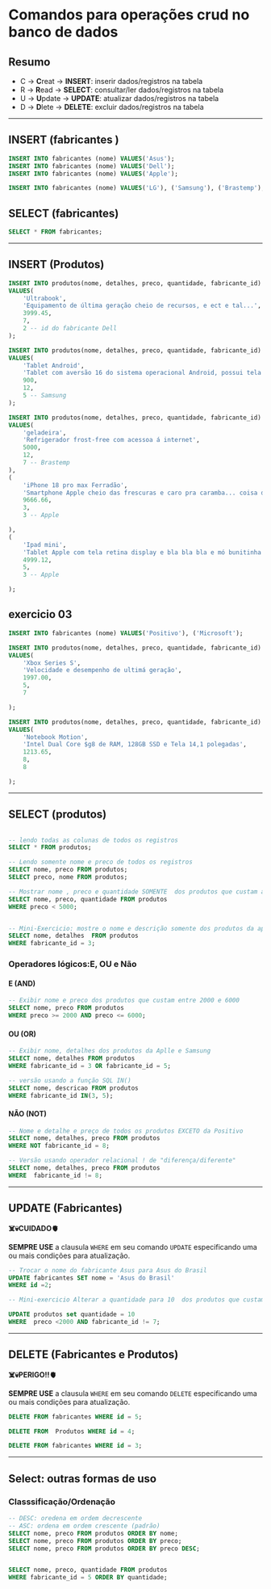 # Comandos para operações crud no banco de dados  

## Resumo 

- C  -> **C**reat  -> **INSERT**: inserir dados/registros na tabela 
- R  -> **R**ead   -> **SELECT**: consultar/ler dados/registros na tabela
- U  -> **U**pdate -> **UPDATE**: atualizar dados/registros na tabela  
- D  -> **D**lete  -> **DELETE**: excluir dados/registros na tabela  


--- 

## INSERT (fabricantes ) 

```sql 
INSERT INTO fabricantes (nome) VALUES('Asus'); 
INSERT INTO fabricantes (nome) VALUES('Dell'); 
INSERT INTO fabricantes (nome) VALUES('Apple'); 

INSERT INTO fabricantes (nome) VALUES('LG'), ('Samsung'), ('Brastemp');
``` 

## SELECT (fabricantes)

```sql 
SELECT * FROM fabricantes; 
``` 

---


## INSERT (Produtos) 

```sql 
INSERT INTO produtos(nome, detalhes, preco, quantidade, fabricante_id) 
VALUES( 
    'Ultrabook', 
    'Equipamento de última geração cheio de recursos, e ect e tal...', 
    3999.45,
    7,
    2 -- id do fabricante Dell        
); 

INSERT INTO produtos(nome, detalhes, preco, quantidade, fabricante_id) 
VALUES(  
    'Tablet Android',
    'Tablet com aversão 16 do sistema operacional Android, possui tela de 10 polegadas e armazenamento de 128 GB. Estou sem ideias do que escrever aqui.', 
    900,
    12, 
    5 -- Samsung
); 

INSERT INTO produtos(nome, detalhes, preco, quantidade, fabricante_id) 
VALUES( 
    'geladeira',
    'Refrigerador frost-free com acessoa á internet', 
    5000,
    12, 
    7 -- Brastemp
), 
( 
    'iPhone 18 pro max Ferradão',
    'Smartphone Apple cheio das frescuras e caro pra caramba... coisa der rico..',
    9666.66, 
    3, 
    3 -- Apple  

), 
( 
    'Ipad mini',
    'Tablet Apple com tela retina display e bla bla bla e mó bunitinha',
    4999.12,
    5,
    3 -- Apple

);


``` 

## exercicio 03   

```sql 
INSERT INTO fabricantes (nome) VALUES('Positivo'), ('Microsoft');  

INSERT INTO produtos(nome, detalhes, preco, quantidade, fabricante_id) 
VALUES( 
    'Xbox Series S', 
    'Velocidade e desempenho de ultimá geração', 
    1997.00, 
    5, 
    7

);  

INSERT INTO produtos(nome, detalhes, preco, quantidade, fabricante_id) 
VALUES( 
    'Notebook Motion', 
    'Intel Dual Core $g8 de RAM, 128GB SSD e Tela 14,1 polegadas', 
    1213.65, 
    8, 
    8

); 


``` 

--- 

## SELECT (produtos) 

```sql  

-- lendo todas as colunas de todos os registros 
SELECT * FROM produtos;

-- Lendo somente nome e preco de todos os registros
SELECT nome, preco FROM produtos;  
SELECT preco, nome FROM produtos; 

-- Mostrar nome , preco e quantidade SOMENTE  dos produtos que custam abaixo de 5000 
SELECT nome, preco, quantidade FROM produtos 
WHERE preco < 5000;  


-- Mini-Exercicio: mostre o nome e descrição somente dos produtos da aplle 
SELECT nome, detalhes  FROM produtos 
WHERE fabricante_id = 3;
```

### Operadores lógicos:E, OU e Não 

#### E (AND) 

```sql  
-- Exibir nome e preco dos produtos que custam entre 2000 e 6000 
SELECT nome, preco FROM produtos
WHERE preco >= 2000 AND preco <= 6000;
``` 


#### OU (OR)
```sql 
-- Exibir nome, detalhes dos produtos da Aplle e Samsung 
SELECT nome, detalhes FROM produtos
WHERE fabricante_id = 3 OR fabricante_id = 5; 

-- versão usando a função SQL IN()
SELECT nome, descricao FROM produtos
WHERE fabricante_id IN(3, 5);
``` 

#### NÃO (NOT) 

```sql 
-- Nome e detalhe e preço de todos os produtos EXCETO da Positivo 
SELECT nome, detalhes, preco FROM produtos 
WHERE NOT fabricante_id = 8; 

-- Versão usando operador relacional ! de "diferença/diferente" 
SELECT nome, detalhes, preco FROM produtos 
WHERE  fabricante_id != 8;
``` 

--- 


## UPDATE (Fabricantes)  

**☠️💀CUIDADO🫀** 

**SEMPRE USE**  a clausula `WHERE` em seu comando `UPDATE` especificando uma ou mais condições para atualização. 


```sql  
-- Trocar o nome do fabricante Asus para Asus do Brasil
UPDATE fabricantes SET nome = 'Asus do Brasil' 
WHERE id =2; 

-- Mini-exercicio Alterar a quantidade para 10  dos produtos que custam abaixo de 2000 execeto da Microsoft. 

UPDATE produtos set quantidade = 10  
WHERE  preco <2000 AND fabricante_id != 7;  

``` 

--- 

## DELETE (Fabricantes e Produtos)  

**☠️💀PERIGO!!🫀** 

**SEMPRE USE**  a clausula `WHERE` em seu comando `DELETE` especificando uma ou mais condições para atualização. 

```sql 
DELETE FROM fabricantes WHERE id = 5; 

DELETE FROM  Produtos WHERE id = 4; 

DELETE FROM fabricantes WHERE id = 3;
``` 

--- 

## Select: outras formas de uso 

### Classsificação/Ordenação

```sql 
-- DESC: oredena em ordem decrescente 
-- ASC: ordena em ordem crescente (padrão)
SELECT nome, preco FROM produtos ORDER BY nome;  
SELECT nome, preco FROM produtos ORDER BY preco;  
SELECT nome, preco FROM produtos ORDER BY preco DESC; 


SELECT nome, preco, quantidade FROM produtos 
WHERE fabricante_id = 5 ORDER BY quantidade;
```